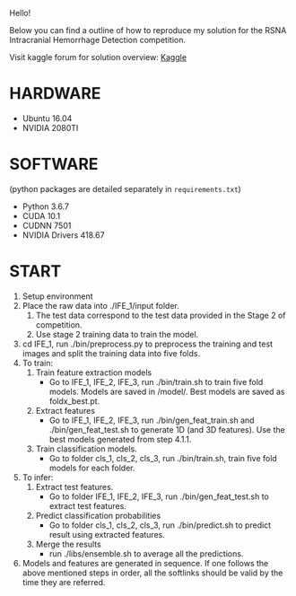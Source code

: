 Hello!

Below you can find a outline of how to reproduce my solution for the RSNA Intracranial Hemorrhage Detection competition. </br>

Visit kaggle forum for solution overview: [Kaggle ](https://www.kaggle.com/c/rsna-intracranial-hemorrhage-detection/discussion/118249#latest-678438)

# HARDWARE

* Ubuntu 16.04
* NVIDIA 2080TI

# SOFTWARE
(python packages are detailed separately in `requirements.txt`)
* Python 3.6.7
* CUDA 10.1
* CUDNN 7501
* NVIDIA Drivers 418.67

# START
1. Setup environment</br> 
2. Place the raw data into ./IFE_1/input folder.</br>  
	1. The test data correspond to the test data provided in the Stage 2 of competition. </br>  
	2. Use stage 2 training data to train the model.<br>  
3. cd IFE_1, run ./bin/preprocess.py to preprocess the training and test images and split the training data into five folds.</br> 
4. To train:</br> 
	1. Train feature extraction models</br>  
		* Go to IFE_1, IFE_2, IFE_3, run ./bin/train.sh to train five fold models. Models are saved in /model/. Best models are saved as foldx_best.pt.<br>  
	2. Extract features</br>   
		* Go to IFE_1, IFE_2, IFE_3, run ./bin/gen_feat_train.sh and ./bin/gen_feat_test.sh to generate 1D (and 3D features). Use the best models generated from step 4.1.1.<br>   
	3. Train classification models.</br>   
		* Go to folder cls_1, cls_2, cls_3, run ./bin/train.sh, train five fold models for each folder.</br>  
5. To infer:</br> 
	1. Extract test features. </br> 
		* Go to folder IFE_1, IFE_2, IFE_3, run ./bin/gen_feat_test.sh to extract test features.</br>   
	2. Predict classification probabilities</br> 
		* Go to folder cls_1, cls_2, cls_3, run ./bin/predict.sh to predict result using extracted features.</br>   
	3. Merge the results</br> 
		* run ./libs/ensemble.sh to average all the predictions.</br>   
6. Models and features are generated in sequence. If one follows the above mentioned steps in order, all the softlinks should be valid by the time they are referred. </br>   
